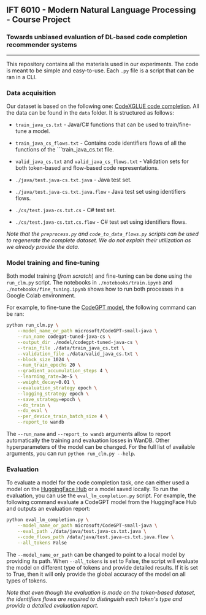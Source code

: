 ## IFT 6010 - Modern Natural Language Processing - Course Project
### Towards unbiased evaluation of DL-based code completion recommender systems
---

This repository contains all the materials used in our experiments. 
The code is meant to be simple and easy-to-use. Each ```.py``` file is a script that can be ran in a CLI.

### Data acquisition

Our dataset is based on the following one: [CodeXGLUE code completion](https://github.com/microsoft/CodeXGLUE/tree/main/Code-Code/CodeCompletion-token).
All the data can be found in the ```data``` folder. It is structured as follows:

- ```train_java_cs.txt``` - Java/C# functions that can be used to train/fine-tune a model.
- ```train_java_cs_flows.txt``` - Contains code identifiers flows of all the functions of the ```train_java_cs.txt file.
- ```valid_java_cs.txt``` and ```valid_java_cs_flows.txt``` - Validation sets for both token-based and flow-based code representations.


- ```./java/test.java-cs.txt.java``` - Java test set.
- ```./java/test.java-cs.txt.java.flow``` - Java test set using identifiers flows.
- ```./cs/test.java-cs.txt.cs``` - C# test set.
- ```./cs/test.java-cs.txt.cs.flow``` - C# test set using identifiers flows.

*Note that the ```preprocess.py``` and ```code_to_data_flows.py``` scripts can be used to regenerate the complete dataset. We do not explain their utilization as we already provide the data.*

### Model training and fine-tuning

Both model training (*from scratch*) and fine-tuning can be done using the ```run_clm.py``` script.
The notebooks in ```./notebooks/train.ipynb``` and ```./notebooks/fine_tuning.ipynb``` shows how to run both processes in a Google Colab environment. 

For example, to fine-tune the [CodeGPT model](https://huggingface.co/microsoft/CodeGPT-small-java), the following command can be ran:
```sh
python run_clm.py \
    --model_name_or_path microsoft/CodeGPT-small-java \
    --run_name codegpt-tuned-java-cs \
    --output_dir ./model/codegpt-tuned-java-cs \
    --train_file ./data/train_java_cs.txt \
    --validation_file ./data/valid_java_cs.txt \
    --block_size 1024 \
    --num_train_epochs 20 \
    --gradient_accumulation_steps 4 \
    --learning_rate=3e-5 \
    --weight_decay=0.01 \
    --evaluation_strategy epoch \
    --logging_strategy epoch \
    --save_strategy=epoch \
    --do_train \
    --do_eval \
    --per_device_train_batch_size 4 \
    --report_to wandb
```
The ```--run_name``` and ```--report_to wandb``` arguments allow to report automatically the training and evaluation losses in WanDB. Other hyperparameters of the model can be changed. For the full list of available arguments, you can run ```python run_clm.py --help```. 

### Evaluation

To evaluate a model for the code completion task, one can either used a model on the [HuggingFace Hub](https://huggingface.co/models) or a model saved locally. 
To run the evaluation, you can use the ```eval_lm_completion.py``` script. For example, the following command evaluate a CodeGPT model from the HuggingFace Hub and outputs an evaluation report:

```sh
python eval_lm_completion.py \
    --model_name_or_path microsoft/CodeGPT-small-java \
    --eval_path ./data/java/test.java-cs.txt.java \
    --code_flows_path /data/java/test.java-cs.txt.java.flow \
    --all_tokens False
```
The ```--model_name_or_path``` can be changed to point to a local model by providing its path. 
When ```--all_tokens``` is set to False, the script will evaluate the model on different type of tokens and provide detailed results. If it is set to True, then it will only provide the global accuracy of the model on all types of tokens.

*Note that even though the evaluation is made on the token-based dataset, the identifiers flows are required to distinguish each token's type and provide a detailed evaluation report.*
